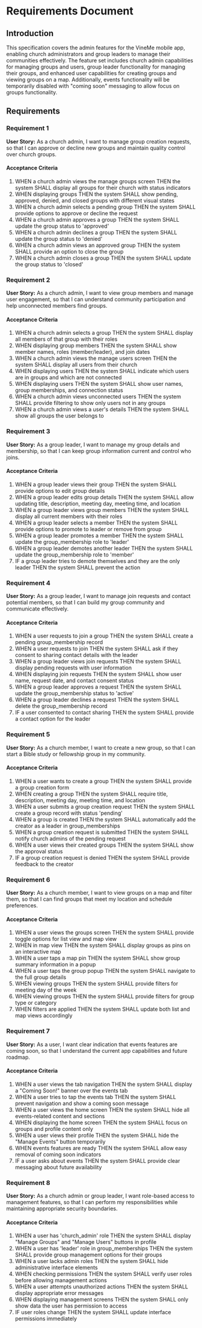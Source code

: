 # Requirements Document

## Introduction

This specification covers the admin features for the VineMe mobile app, enabling church administrators and group leaders to manage their communities effectively. The feature set includes church admin capabilities for managing groups and users, group leader functionality for managing their groups, and enhanced user capabilities for creating groups and viewing groups on a map. Additionally, events functionality will be temporarily disabled with "coming soon" messaging to allow focus on groups functionality.

## Requirements

### Requirement 1

**User Story:** As a church admin, I want to manage group creation requests, so that I can approve or decline new groups and maintain quality control over church groups.

#### Acceptance Criteria

1. WHEN a church admin views the manage groups screen THEN the system SHALL display all groups for their church with status indicators
2. WHEN displaying groups THEN the system SHALL show pending, approved, denied, and closed groups with different visual states
3. WHEN a church admin selects a pending group THEN the system SHALL provide options to approve or decline the request
4. WHEN a church admin approves a group THEN the system SHALL update the group status to 'approved'
5. WHEN a church admin declines a group THEN the system SHALL update the group status to 'denied'
6. WHEN a church admin views an approved group THEN the system SHALL provide an option to close the group
7. WHEN a church admin closes a group THEN the system SHALL update the group status to 'closed'

### Requirement 2

**User Story:** As a church admin, I want to view group members and manage user engagement, so that I can understand community participation and help unconnected members find groups.

#### Acceptance Criteria

1. WHEN a church admin selects a group THEN the system SHALL display all members of that group with their roles
2. WHEN displaying group members THEN the system SHALL show member names, roles (member/leader), and join dates
3. WHEN a church admin views the manage users screen THEN the system SHALL display all users from their church
4. WHEN displaying users THEN the system SHALL indicate which users are in groups and which are not connected
5. WHEN displaying users THEN the system SHALL show user names, group memberships, and connection status
6. WHEN a church admin views unconnected users THEN the system SHALL provide filtering to show only users not in any groups
7. WHEN a church admin views a user's details THEN the system SHALL show all groups the user belongs to

### Requirement 3

**User Story:** As a group leader, I want to manage my group details and membership, so that I can keep group information current and control who joins.

#### Acceptance Criteria

1. WHEN a group leader views their group THEN the system SHALL provide options to edit group details
2. WHEN a group leader edits group details THEN the system SHALL allow updating title, description, meeting day, meeting time, and location
3. WHEN a group leader views group members THEN the system SHALL display all current members with their roles
4. WHEN a group leader selects a member THEN the system SHALL provide options to promote to leader or remove from group
5. WHEN a group leader promotes a member THEN the system SHALL update the group_membership role to 'leader'
6. WHEN a group leader demotes another leader THEN the system SHALL update the group_membership role to 'member'
7. IF a group leader tries to demote themselves and they are the only leader THEN the system SHALL prevent the action

### Requirement 4

**User Story:** As a group leader, I want to manage join requests and contact potential members, so that I can build my group community and communicate effectively.

#### Acceptance Criteria

1. WHEN a user requests to join a group THEN the system SHALL create a pending group_membership record
2. WHEN a user requests to join THEN the system SHALL ask if they consent to sharing contact details with the leader
3. WHEN a group leader views join requests THEN the system SHALL display pending requests with user information
4. WHEN displaying join requests THEN the system SHALL show user name, request date, and contact consent status
5. WHEN a group leader approves a request THEN the system SHALL update the group_membership status to 'active'
6. WHEN a group leader declines a request THEN the system SHALL delete the group_membership record
7. IF a user consented to contact sharing THEN the system SHALL provide a contact option for the leader

### Requirement 5

**User Story:** As a church member, I want to create a new group, so that I can start a Bible study or fellowship group in my community.

#### Acceptance Criteria

1. WHEN a user wants to create a group THEN the system SHALL provide a group creation form
2. WHEN creating a group THEN the system SHALL require title, description, meeting day, meeting time, and location
3. WHEN a user submits a group creation request THEN the system SHALL create a group record with status 'pending'
4. WHEN a group is created THEN the system SHALL automatically add the creator as a leader in group_memberships
5. WHEN a group creation request is submitted THEN the system SHALL notify church admins of the pending request
6. WHEN a user views their created groups THEN the system SHALL show the approval status
7. IF a group creation request is denied THEN the system SHALL provide feedback to the creator

### Requirement 6

**User Story:** As a church member, I want to view groups on a map and filter them, so that I can find groups that meet my location and schedule preferences.

#### Acceptance Criteria

1. WHEN a user views the groups screen THEN the system SHALL provide toggle options for list view and map view
2. WHEN in map view THEN the system SHALL display groups as pins on an interactive map
3. WHEN a user taps a map pin THEN the system SHALL show group summary information in a popup
4. WHEN a user taps the group popup THEN the system SHALL navigate to the full group details
5. WHEN viewing groups THEN the system SHALL provide filters for meeting day of the week
6. WHEN viewing groups THEN the system SHALL provide filters for group type or category
7. WHEN filters are applied THEN the system SHALL update both list and map views accordingly

### Requirement 7

**User Story:** As a user, I want clear indication that events features are coming soon, so that I understand the current app capabilities and future roadmap.

#### Acceptance Criteria

1. WHEN a user views the tab navigation THEN the system SHALL display a "Coming Soon!" banner over the events tab
2. WHEN a user tries to tap the events tab THEN the system SHALL prevent navigation and show a coming soon message
3. WHEN a user views the home screen THEN the system SHALL hide all events-related content and sections
4. WHEN displaying the home screen THEN the system SHALL focus on groups and profile content only
5. WHEN a user views their profile THEN the system SHALL hide the "Manage Events" button temporarily
6. WHEN events features are ready THEN the system SHALL allow easy removal of coming soon indicators
7. IF a user asks about events THEN the system SHALL provide clear messaging about future availability

### Requirement 8

**User Story:** As a church admin or group leader, I want role-based access to management features, so that I can perform my responsibilities while maintaining appropriate security boundaries.

#### Acceptance Criteria

1. WHEN a user has 'church_admin' role THEN the system SHALL display "Manage Groups" and "Manage Users" buttons in profile
2. WHEN a user has 'leader' role in group_memberships THEN the system SHALL provide group management options for their groups
3. WHEN a user lacks admin roles THEN the system SHALL hide administrative interface elements
4. WHEN checking permissions THEN the system SHALL verify user roles before allowing management actions
5. WHEN a user attempts unauthorized actions THEN the system SHALL display appropriate error messages
6. WHEN displaying management screens THEN the system SHALL only show data the user has permission to access
7. IF user roles change THEN the system SHALL update interface permissions immediately
